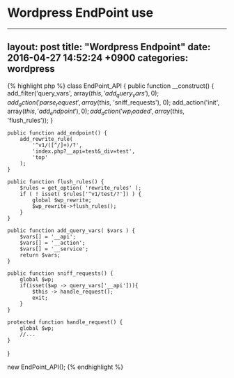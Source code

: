 # Wordpress EndPoint use
---
layout: post
title:  "Wordpress Endpoint"
date:   2016-04-27 14:52:24 +0900
categories: wordpress
---


{% highlight php %}
class EndPoint_API {
    public function __construct() {
        add_filter('query_vars', array($this, 'add_query_vars'), 0);
        add_action('parse_request', array($this, 'sniff_requests'), 0);
        add_action('init', array($this, 'add_endpoint'), 0);
        add_action('wp_loaded', array($this, 'flush_rules'));
    }

    public function add_endpoint() {
        add_rewrite_rule(
            '^v1/([^/]+)/?',
            'index.php?__api=test&_div=test',
            'top'
        );
    }

    public function flush_rules() {
        $rules = get_option( 'rewrite_rules' );
        if ( ! isset( $rules['^v1/test/?']) ) {
            global $wp_rewrite;
            $wp_rewrite->flush_rules();
        }
    }

    public function add_query_vars( $vars ) {
        $vars[] = '__api';
        $vars[] = '__action';
        $vars[] = '__service';
        return $vars;
    }

    public function sniff_requests() {
        global $wp;
        if(isset($wp -> query_vars['__api'])){
            $this -> handle_request();
            exit;
        }
    }

    protected function handle_request() {
        global $wp;
        //...
    }
}

new EndPoint_API();
{% endhighlight %}
